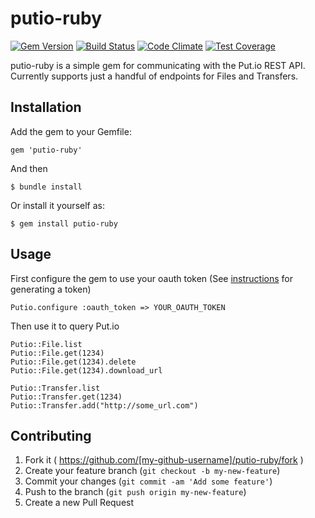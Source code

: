 # putio-ruby

[![Gem Version](https://badge.fury.io/rb/putio-ruby.svg)](http://badge.fury.io/rb/putio-ruby)
[![Build Status](https://travis-ci.org/bloxsom/putio-ruby.svg?branch=master)](https://travis-ci.org/bloxsom/putio-ruby)
[![Code Climate](https://codeclimate.com/github/bloxsom/putio-ruby/badges/gpa.svg)](https://codeclimate.com/github/bloxsom/putio-ruby)
[![Test Coverage](https://codeclimate.com/github/bloxsom/putio-ruby/badges/coverage.svg)](https://codeclimate.com/github/bloxsom/putio-ruby/coverage)

putio-ruby is a simple gem for communicating with the Put.io REST API. Currently supports just a handful of endpoints for Files and Transfers.


## Installation

Add the gem to your Gemfile:

```
gem 'putio-ruby'
```

And then

    $ bundle install

Or install it yourself as:

    $ gem install putio-ruby

## Usage

First configure the gem to use your oauth token (See [instructions](https://put.io/v2/docs/gettingstarted.html#sign-up) for generating a token)

	Putio.configure :oauth_token => YOUR_OAUTH_TOKEN
	
Then use it to query Put.io

	Putio::File.list
	Putio::File.get(1234)
	Putio::File.get(1234).delete
	Putio::File.get(1234).download_url
	
	Putio::Transfer.list
	Putio::Transfer.get(1234)
	Putio::Transfer.add("http://some_url.com")



## Contributing

1. Fork it ( https://github.com/[my-github-username]/putio-ruby/fork )
2. Create your feature branch (`git checkout -b my-new-feature`)
3. Commit your changes (`git commit -am 'Add some feature'`)
4. Push to the branch (`git push origin my-new-feature`)
5. Create a new Pull Request
